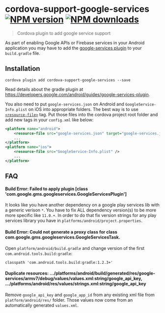 # cordova-support-google-services<br>[![NPM version][npm-version]][npm-url] [![NPM downloads][npm-downloads]][npm-url]
> Cordova plugin to add google service support

As part of enabling Google APIs or Firebase services in your Android application you may have to add the [google-services plugin](https://developers.google.com/android/guides/google-services-plugin) to your `build.gradle` file.

## Installation

    cordova plugin add cordova-support-google-services --save

Read details about the gradle plugin at https://developers.google.com/android/guides/google-services-plugin.

You also need to put `google-services.json` on Android and `GoogleService-Info.plist` on iOS into appropriate folders. The best way is to use [`<resource-file>`](http://cordova.apache.org/docs/en/latest/config_ref/index.html#resource-file) tag. Put those files into the cordova project root folder and add new tags in your `config.xml` like below:

```xml
<platform name="android">
    <resource-file src="google-services.json" target="google-services.json" />
    ...
</platform>
<platform name="ios">
    <resource-file src="GoogleService-Info.plist" />
    ...
</platform>
```

## FAQ

#### Build Error: Failed to apply plugin [class 'com.google.gms.googleservices.GoogleServicesPlugin']
It looks like you have another dependency on a google play services lib with a generic verison `*`. You have to fix ALL dependency version(s) to be more more specific like `11.0.+`. In order to do that fix version strings for any play services library you have in `platforms/android/project.properties`.

#### Build Error: Could not generate a proxy class for class com.google.gms.googleservices.GoogleServicesTask.
Open `platform/android/build.gradle` and change version of the first `com.android.tools.build:gradle`:

    classpath 'com.android.tools.build:gradle:1.2.3+'

#### Duplicate resources: .../platforms/android/build/generated/res/google-services/armv7/debug/values/values.xml:string/google_api_key, .../platforms/android/res/values/strings.xml:string/google_api_key
Remove `google_api_key` and `google_app_id` from any existing xml file from `platform/android/res/` folder. Those values now come from an automatically generated `values.xml`.

[npm-url]: https://www.npmjs.com/package/cordova-support-google-services
[npm-version]: https://img.shields.io/npm/v/cordova-support-google-services.svg
[npm-downloads]: https://img.shields.io/npm/dm/cordova-support-google-services.svg
